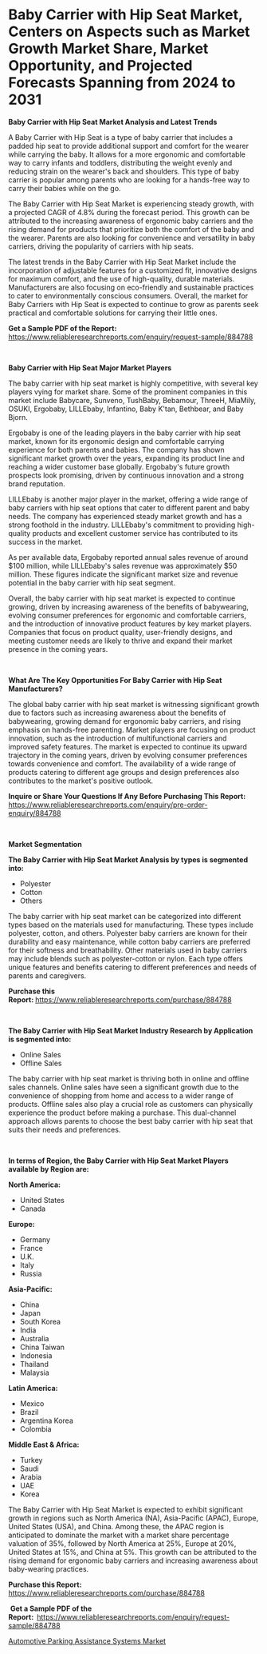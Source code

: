 <p><h1>Baby Carrier with Hip Seat Market, Centers on Aspects such as Market Growth Market Share, Market Opportunity, and Projected Forecasts Spanning from 2024 to 2031</h1></p><p><strong>Baby Carrier with Hip Seat Market Analysis and Latest Trends</strong></p>
<p><p>A Baby Carrier with Hip Seat is a type of baby carrier that includes a padded hip seat to provide additional support and comfort for the wearer while carrying the baby. It allows for a more ergonomic and comfortable way to carry infants and toddlers, distributing the weight evenly and reducing strain on the wearer's back and shoulders. This type of baby carrier is popular among parents who are looking for a hands-free way to carry their babies while on the go.</p><p>The Baby Carrier with Hip Seat Market is experiencing steady growth, with a projected CAGR of 4.8% during the forecast period. This growth can be attributed to the increasing awareness of ergonomic baby carriers and the rising demand for products that prioritize both the comfort of the baby and the wearer. Parents are also looking for convenience and versatility in baby carriers, driving the popularity of carriers with hip seats.</p><p>The latest trends in the Baby Carrier with Hip Seat Market include the incorporation of adjustable features for a customized fit, innovative designs for maximum comfort, and the use of high-quality, durable materials. Manufacturers are also focusing on eco-friendly and sustainable practices to cater to environmentally conscious consumers. Overall, the market for Baby Carriers with Hip Seat is expected to continue to grow as parents seek practical and comfortable solutions for carrying their little ones.</p></p>
<p><strong>Get a Sample PDF of the Report:&nbsp;</strong> <a href="https://www.reliableresearchreports.com/enquiry/request-sample/884788">https://www.reliableresearchreports.com/enquiry/request-sample/884788</a></p>
<p>&nbsp;</p>
<p><strong>Baby Carrier with Hip Seat Major Market Players</strong></p>
<p><p>The baby carrier with hip seat market is highly competitive, with several key players vying for market share. Some of the prominent companies in this market include Babycare, Sunveno, TushBaby, Bebamour, ThreeH, MiaMily, OSUKI, Ergobaby, LILLEbaby, Infantino, Baby K'tan, Bethbear, and Baby Bjorn.</p><p>Ergobaby is one of the leading players in the baby carrier with hip seat market, known for its ergonomic design and comfortable carrying experience for both parents and babies. The company has shown significant market growth over the years, expanding its product line and reaching a wider customer base globally. Ergobaby's future growth prospects look promising, driven by continuous innovation and a strong brand reputation.</p><p>LILLEbaby is another major player in the market, offering a wide range of baby carriers with hip seat options that cater to different parent and baby needs. The company has experienced steady market growth and has a strong foothold in the industry. LILLEbaby's commitment to providing high-quality products and excellent customer service has contributed to its success in the market.</p><p>As per available data, Ergobaby reported annual sales revenue of around $100 million, while LILLEbaby's sales revenue was approximately $50 million. These figures indicate the significant market size and revenue potential in the baby carrier with hip seat segment.</p><p>Overall, the baby carrier with hip seat market is expected to continue growing, driven by increasing awareness of the benefits of babywearing, evolving consumer preferences for ergonomic and comfortable carriers, and the introduction of innovative product features by key market players. Companies that focus on product quality, user-friendly designs, and meeting customer needs are likely to thrive and expand their market presence in the coming years.</p></p>
<p>&nbsp;</p>
<p><strong>What Are The Key Opportunities For Baby Carrier with Hip Seat Manufacturers?</strong></p>
<p><p>The global baby carrier with hip seat market is witnessing significant growth due to factors such as increasing awareness about the benefits of babywearing, growing demand for ergonomic baby carriers, and rising emphasis on hands-free parenting. Market players are focusing on product innovation, such as the introduction of multifunctional carriers and improved safety features. The market is expected to continue its upward trajectory in the coming years, driven by evolving consumer preferences towards convenience and comfort. The availability of a wide range of products catering to different age groups and design preferences also contributes to the market's positive outlook.</p></p>
<p><strong>Inquire or Share Your Questions If Any Before Purchasing This Report:</strong> <a href="https://www.reliableresearchreports.com/enquiry/pre-order-enquiry/884788">https://www.reliableresearchreports.com/enquiry/pre-order-enquiry/884788</a></p>
<p>&nbsp;</p>
<p><strong>Market Segmentation</strong></p>
<p><strong>The Baby Carrier with Hip Seat Market Analysis by types is segmented into:</strong></p>
<p><ul><li>Polyester</li><li>Cotton</li><li>Others</li></ul></p>
<p><p>The baby carrier with hip seat market can be categorized into different types based on the materials used for manufacturing. These types include polyester, cotton, and others. Polyester baby carriers are known for their durability and easy maintenance, while cotton baby carriers are preferred for their softness and breathability. Other materials used in baby carriers may include blends such as polyester-cotton or nylon. Each type offers unique features and benefits catering to different preferences and needs of parents and caregivers.</p></p>
<p><strong>Purchase this Report:&nbsp;</strong><a href="https://www.reliableresearchreports.com/purchase/884788">https://www.reliableresearchreports.com/purchase/884788</a></p>
<p>&nbsp;</p>
<p><strong>The Baby Carrier with Hip Seat Market Industry Research by Application is segmented into:</strong></p>
<p><ul><li>Online Sales</li><li>Offline Sales</li></ul></p>
<p><p>The baby carrier with hip seat market is thriving both in online and offline sales channels. Online sales have seen a significant growth due to the convenience of shopping from home and access to a wider range of products. Offline sales also play a crucial role as customers can physically experience the product before making a purchase. This dual-channel approach allows parents to choose the best baby carrier with hip seat that suits their needs and preferences.</p></p>
<p>&nbsp;</p>
<p><strong>In terms of Region, the Baby Carrier with Hip Seat Market Players available by Region are:</strong></p>
<p>
    <p> <strong> North America: </strong>
        <ul>
            <li>United States</li>
            <li>Canada</li>
        </ul>
        </p> 
    <p> <strong> Europe: </strong>
        <ul>
            <li>Germany</li>
            <li>France</li>
            <li>U.K.</li>
            <li>Italy</li>
            <li>Russia</li>
        </ul>
        </p> 
    <p> <strong> Asia-Pacific: </strong>
        <ul>
            <li>China</li>
            <li>Japan</li>
            <li>South Korea</li>
            <li>India</li>
            <li>Australia</li>
            <li>China Taiwan</li>
            <li>Indonesia</li>
            <li>Thailand</li>
            <li>Malaysia</li>
        </ul>
        </p> 
    <p> <strong> Latin America: </strong>
        <ul>
            <li>Mexico</li>
            <li>Brazil</li>
            <li>Argentina Korea</li>
            <li>Colombia</li>
        </ul>
        </p> 
    <p> <strong> Middle East & Africa: </strong>
        <ul>
            <li>Turkey</li>
            <li>Saudi</li>
            <li>Arabia</li>
            <li>UAE</li>
            <li>Korea</li>
        </ul>
    </p>
    </p>
<p><p>The Baby Carrier with Hip Seat Market is expected to exhibit significant growth in regions such as North America (NA), Asia-Pacific (APAC), Europe, United States (USA), and China. Among these, the APAC region is anticipated to dominate the market with a market share percentage valuation of 35%, followed by North America at 25%, Europe at 20%, United States at 15%, and China at 5%. This growth can be attributed to the rising demand for ergonomic baby carriers and increasing awareness about baby-wearing practices.</p></p>
<p><strong>Purchase this Report: </strong><a href="https://www.reliableresearchreports.com/purchase/884788">https://www.reliableresearchreports.com/purchase/884788</a></p>
<p>&nbsp;<strong>Get a Sample PDF of the Report:&nbsp;&nbsp;</strong><a href="https://www.reliableresearchreports.com/enquiry/request-sample/884788">https://www.reliableresearchreports.com/enquiry/request-sample/884788</a></p>
<p><strong></strong></p>
<p><p><a href="https://three-jumbo-f6d.notion.site/Automotive-Parking-Assistance-Systems-Market-Research-Report-Reveals-The-Latest-Trends-And-Opportuni-a57f2c1e2440433da58397897fe50800">Automotive Parking Assistance Systems Market</a></p></p>
